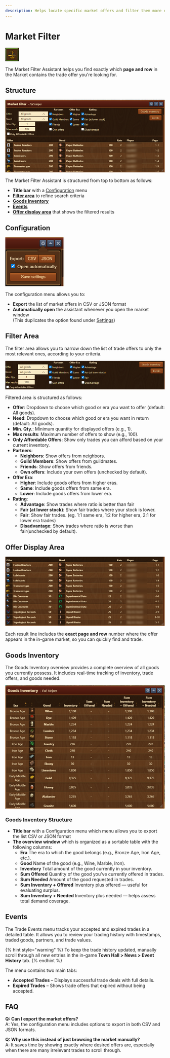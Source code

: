 ```yaml
---
description: Helps locate specific market offers and filter them more effectively.
---
```


# Market Filter

![Icon](./.images/icon.png)

The Market Filter Assistant helps you find exactly which **page and row** in the Market contains the trade offer you're looking for.

## Structure

![Structure](./.images/menu-structure.png)

The Market Filter Assistant is structured from top to bottom as follows:

- **Title bar** with a [Configuration](#configuration) menu
- [**Filter area**](#filter-area) to refine search criteria
- [**Goods Inventory**](#goods-inventory) 
- [**Events**](#events) 
- [**Offer display area**](#offer-display-area) that shows the filtered results

## Configuration

![Configuration](./.images/config-menu.png)

The configuration menu allows you to:

- **Export** the list of market offers in CSV or JSON format
- **Automatically open** the assistant whenever you open the market window  
  (This duplicates the option found under [Settings](../settings/README.md))

## Filter Area

The filter area allows you to narrow down the list of trade offers to only the most relevant ones, according to your criteria.

![Filter Area](./.images/filter-menu.png)

Filtered area is structured as follows:

- **Offer**: Dropdown to choose which good or era you want to offer (default: All goods).
- **Need**: Dropdown to choose which good or era you want in return (default: All goods).
- **Min. Qty.**: Minimum quantity for displayed offers (e.g., 1).
- **Max results**: Maximum number of offers to show (e.g., 100).
- **Only Affordable Offers**: Show only trades you can afford based on your current inventory.
- **Partners**:
    - **Neighbors**: Show offers from neighbors.
    - **Guild Members**: Show offers from guildmates.
    - **Friends**: Show offers from friends.
    - **Own offers**: Include your own offers (unchecked by default).
- **Offer Era**:
    - **Higher**: Include goods offers from higher eras.
    - **Same**: Include goods offers from same era.
    - **Lower**: Include goods offers from lower era.
- **Rating**:
    - **Advantage**: Show trades where ratio is better than fair
    - **Fair (at lower stock)**: Show fair trades where your stock is lower.
    - **Fair**: Show fair trades. (eg. 1:1 same era, 1:2 for higher era, 2:1 for lower era trades)
    - **Disadvantage**: Show trades where ratio is worse than fair(unchecked by default).

## Offer Display Area

![Display Area](./.images/market-display.png)

Each result line includes the **exact page and row** number where the offer appears in the in-game market, so you can quickly find and trade.

## Goods Inventory

The Goods Inventory overview provides a complete overview of all goods you currently possess. It includes real-time tracking of inventory, trade offers, and goods needed.

![Inventory Menu](./.images/inventory-menu.png)

### Goods Inventory Structure

- **Title bar** with a Configuration menu which menu allows you to export the list CSV or JSON format
- **The overview window** which is organized as a sortable table with the following columns:
    - **Era** The era to which the good belongs (e.g., Bronze Age, Iron Age, etc.).
    - **Good** Name of the good (e.g., Wine, Marble, Iron).
    - **Inventory** Total amount of the good currently in your inventory.
    - **Sum Offered** Quantity of the good you’ve currently offered in trades.
    - **Sum Needed** Amount of the good requested in trades.
    - **Sum Inventory + Offered** Inventory plus offered — useful for evaluating surplus.
    - **Sum Inventory + Needed** Inventory plus needed — helps assess total demand coverage.

## Events

The Trade Events menu tracks your accepted and expired trades in a detailed table. It allows you to review your trading history with timestamps, traded goods, partners, and trade values.

{% hint style="warning" %}
To keep the trade history updated, manually scroll through all new entries in the in-game **Town Hall > News > Event History** tab.
{% endhint %}

The menu contains two main tabs:

- **Accepted Trades** – Displays successful trade deals with full details.
- **Expired Trades** – Shows trade offers that expired without being accepted.

## FAQ

**Q: Can I export the market offers?**<br>
A: Yes, the configuration menu includes options to export in both CSV and JSON formats.

**Q: Why use this instead of just browsing the market manually?**<br>
A: It saves time by showing exactly where desired offers are, especially when there are many irrelevant trades to scroll through.